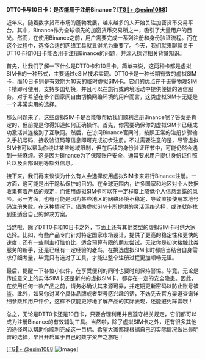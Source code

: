 **DTT0卡与10日卡：是否能用于注册Binance？[[TG💪+ @esim1088](https://t.me/s/esim1088)]**

近年来，随着数字货币市场的蓬勃发展，越来越多的人开始关注加密货币交易平台。其中，Binance作为全球领先的加密货币交易所之一，吸引了大量用户的目光。然而，在使用Binance之前，用户需要完成一系列注册和身份验证流程。而在这个过程中，选择合适的网络工具就显得尤为重要了。今天，我们就来聊聊关于DTT0卡和10日卡能否用于注册Binance的问题，并深入探讨相关背景知识。

首先，让我们了解一下什么是DTT0卡和10日卡。简单来说，这两种卡都是虚拟SIM卡的一种形式，主要通过eSIM技术实现。DTT0卡是一种长期有效的虚拟SIM卡，而10日卡则是有效期为10天的临时虚拟SIM卡。它们的优点在于无需物理SIM卡槽即可使用，支持多国切换，并且可以在旅行或跨境活动中提供便捷的通信服务。对于希望在多个国家间自由切换网络环境的用户而言，这类虚拟SIM卡无疑是一个非常实用的选择。

那么问题来了，这些虚拟SIM卡是否能够帮助我们顺利注册Binance呢？答案是肯定的，但前提是你得知道如何正确操作。首先，你需要确保你的虚拟SIM卡已经成功激活并连接到了互联网。然后，在访问Binance官网时，按照正常的注册步骤输入手机号码、接收验证码等信息即可完成初步注册。不过需要注意的是，尽管虚拟SIM卡可以帮助你绕过某些地域限制，但在后续的身份验证环节中，可能仍然会遇到一些麻烦。这是因为Binance为了保障账户安全，通常要求用户提供身份证件照片以及面部识别等额外信息。

接下来，我们再来谈谈为什么有人会选择使用虚拟SIM卡来进行Binance注册。一方面，这可能是出于隐私保护的目的。在全球范围内，许多国家和地区对个人数据收集有着严格的规定，而使用虚拟SIM卡可以在一定程度上降低个人信息泄露的风险。另一方面，也有可能是因为某些地区的网络环境不稳定，导致直接使用本地号码注册失败。在这种情况下，借助虚拟SIM卡所提供的灵活网络选择，或许就能找到更适合自己的解决方案。

当然啦，除了DTT0卡和10日卡之外，市面上还有其他类型的虚拟SIM卡可供大家选择。比如，有些产品专门针对特定国家市场设计，提供了更高的稳定性和更快的速度；还有一些则主打性价比，适合预算有限的朋友尝试。无论你是初次接触此类服务的新手，还是已经有一定经验的老鸟，在挑选虚拟SIM卡时都应当结合自身需求仔细考量，毕竟只有选对了工具，才能让整个注册过程更加顺畅无阻。

最后，提醒一下各位小伙伴，在享受便利的同时也要时刻保持警惕。毕竟，无论是传统意义上的实体SIM卡还是新兴的虚拟SIM卡，都存在一定的安全隐患。因此，在使用任何一款产品之前，请务必确认其来源可靠，并定期更新密码以防止账号被盗。此外，如果你对某个具体品牌或者型号感兴趣的话，不妨先去官方渠道查询详细参数和用户评价，这样不仅能更好地了解产品的实际表现，还能避免踩雷哦！

总之，无论是DTT0卡还是10日卡，只要合理利用并且遵守相关规定，它们都可以成为注册Binance的有效辅助工具。当然啦，除了虚拟SIM卡之外，还有很多其他的途径可以帮助你顺利完成这一目标。希望大家都能根据自己的实际情况做出最明智的选择，早日开启属于自己的数字资产之旅吧！

[[TG💪+ @esim1088](https://t.me/s/esim1088) ![Image](https://i.postimg.cc/4NQfJmqS/Snipaste-2025-05-13-00-14-12.png)]